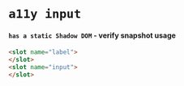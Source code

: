 # `a11y input`

#### `has a static Shadow DOM` - verify snapshot usage

```html
<slot name="label">
</slot>
<slot name="input">
</slot>

```

